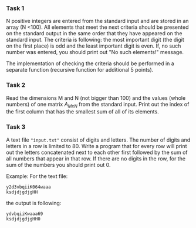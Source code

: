 ### Task 1 
N positive integers are entered from the standard input and are stored in an array (N <100). All elements that meet the next criteria should be presented on the standard output in the same order that they have appeared on the standard input. The criteria is following: the most important digit (the digit on the first place) is odd and the least important digit is even. If, no such number was entered, you should print out "No such elements!" message.

The implementation of checking the criteria should be performed in a separate function (recursive function for additional 5 points).

### Task 2

Read the dimensions M and N (not bigger than 100) and the values (whole numbers) of one matrix $A_ {MxN}$ from the standard input. Print out the index of the first column that has the smallest sum of all of its elements.

### Task 3

A text file `"input.txt"` consist of digits and letters. The number of digits and letters in a row is limited to 80. Write a program that for every row will print out the letters concatenated next to each other first followed by the sum of all numbers that appear in that row. If there are no digits in the row, for the sum of the numbers you should print out 0.

Example:  For the text file:
```
y2d3vbqiiK064waaa    
ksdjdjgdjgHH
```
the output is following:
```
ydvbqiiKwaaa69
ksdjdjgdjgHH0
```